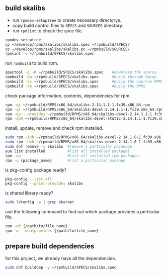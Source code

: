 
## build skalibs

- run `rpmdev-setuptree` to create necessary directorys.
- copy build control files to `SPECS` and `SOURCES` directory.
- run `rpmlint` to check the spec file.

```sh
rpmdev-setuptree
cp ~/develop/rpms/skalibs/skalibs.spec ~/rpmbuild/SPECS/
cp ~/develop/rpms/skalibs/skalibs.pc ~/rpmbuild/SOURCES/
rpmlint -v ~/rpmbuild/SPECS/skalibs.spec
```
run `rpmbuild` to build rpm.
```sh
spectool -g -R ~/rpmbuild/SPECS/skalibs.spec    #download the source
rpmbuild -bp ~/rpmbuild/SPECS/skalibs.spec      #build through %prep 
rpmbuild -bs ~/rpmbuild/SPECS/skalibs.spec      #build the sourece RPMS
rpmbuild -bb ~/rpmbuild/SPECS/skalibs.spec      #build the RPMS
```
check package information, contents, dependencies for rpm.
```sh
rpm -qi ~/rpmbuild/RPMS/x86_64/skalibs-2.14.1.1-1.fc39.x86_64.rpm
rpm -ql ~/rpmbuild/RPMS/x86_64/skalibs-devel-2.14.1.1-1.fc39.x86_64.rpm
rpm -qp --provides ~/rpmbuild/RPMS/x86_64/skalibs-devel-2.14.1.1-1.fc39.x86_64.rpm
rpm -qpR ~/rpmbuild/RPMS/x86_64/skalibs-devel-static-2.14.1.1-1.fc39.x86_64.rpm
```
install, update, remove and check rpm installed.
```sh
sudo rpm -ivh ~/rpmbuild/RPMS/x86_64/skalibs-devel-2.14.1.0-1.fc39.x86_64.rpm
sudo rpm -Uvh ~/rpmbuild/RPMS/x86_64/skalibs-devel-2.14.1.0-1.fc39.x86_64.rpm
sudo dnf remove -y skalibs  #remove a particular pacakage
yum list installed          #list all installed packages
rpm -qa                     #list all installed rpm packages.
rpm -q {package_name}       #list a particular package
```
is pkg-config package ready?
```sh
pkg-config --list-all
pkg-config --print-provides skalibs
```
is shared library ready?
```sh
sudo ldconfig -p | grep skarnet
```
use the following command to find out which package provides a perticular file.
```sh
rpm -qf {/path/to/file_name}
rpm -q --whatprovides {/path/to/file_name}
```
## prepare build dependencies
for this project, we already have all the dependencies.

```sh
sudo dnf builddep -y ~/rpmbuild/SPECS/skalibs.spec
```
